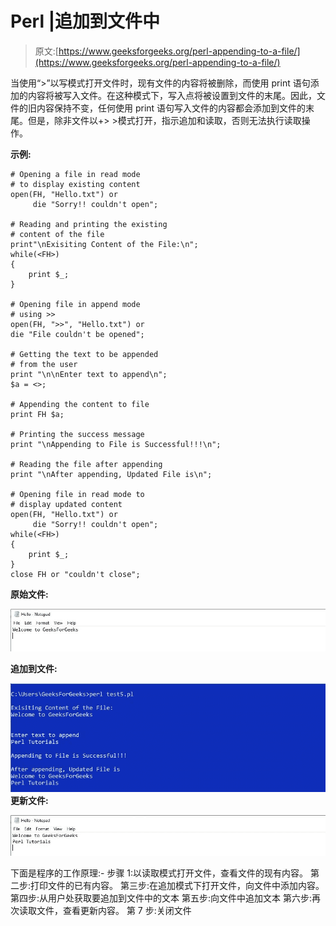 # Perl |追加到文件中

> 原文:[https://www.geeksforgeeks.org/perl-appending-to-a-file/](https://www.geeksforgeeks.org/perl-appending-to-a-file/)

当使用“>”以写模式打开文件时，现有文件的内容将被删除，而使用 print 语句添加的内容将被写入文件。在这种模式下，写入点将被设置到文件的末尾。因此，文件的旧内容保持不变，任何使用 print 语句写入文件的内容都会添加到文件的末尾。但是，除非文件以+> >模式打开，指示追加和读取，否则无法执行读取操作。

**示例:**

```
# Opening a file in read mode
# to display existing content 
open(FH, "Hello.txt") or 
     die "Sorry!! couldn't open";

# Reading and printing the existing
# content of the file
print"\nExisiting Content of the File:\n";
while(<FH>)
{
    print $_;
}

# Opening file in append mode
# using >>
open(FH, ">>", "Hello.txt") or 
die "File couldn't be opened";

# Getting the text to be appended 
# from the user
print "\n\nEnter text to append\n";
$a = <>;

# Appending the content to file
print FH $a;

# Printing the success message
print "\nAppending to File is Successful!!!\n";

# Reading the file after appending
print "\nAfter appending, Updated File is\n";

# Opening file in read mode to 
# display updated content
open(FH, "Hello.txt") or 
     die "Sorry!! couldn't open";
while(<FH>)
{
    print $_;
}
close FH or "couldn't close";
```

**原始文件:**

![](img/a33a6f726496227b2711988460857ecd.png)

**追加到文件:**

![](img/8a60408fff503b652c8fb8836ddee130.png)
**更新文件:**

![](img/ff55a7b13bc91af2e7054135986ae3e3.png)

下面是程序的工作原理:-
步骤 1:以读取模式打开文件，查看文件的现有内容。
第二步:打印文件的已有内容。
第三步:在追加模式下打开文件，向文件中添加内容。
第四步:从用户处获取要追加到文件中的文本
第五步:向文件中追加文本
第六步:再次读取文件，查看更新内容。
第 7 步:关闭文件